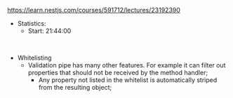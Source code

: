https://learn.nestjs.com/courses/591712/lectures/23192390

- Statistics:
  - Start: 21:44:00


</br>

- Whitelisting
  - Validation pipe has many other features. For example it can filter out properties that should not be received by the method handler;
    - Any property not listed in the whitelist is automatically striped from the resulting object;
